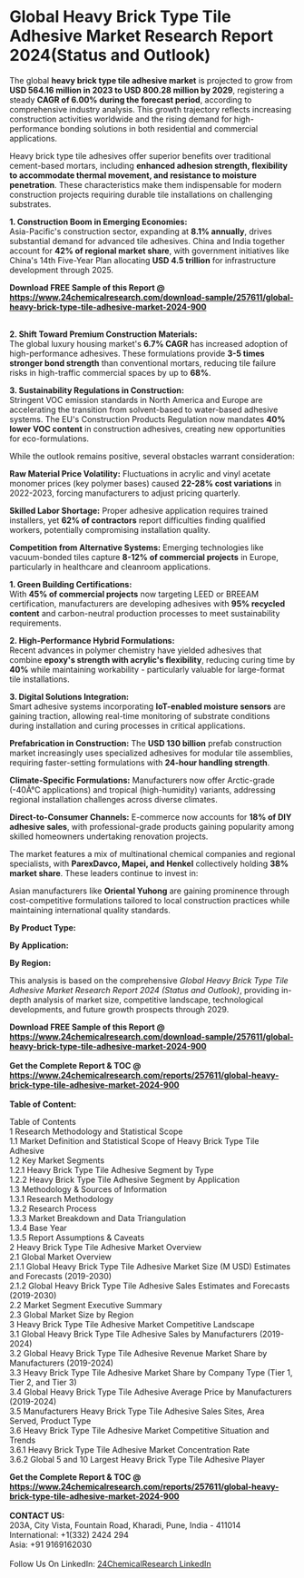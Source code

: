 <h1>Global Heavy Brick Type Tile Adhesive Market Research Report 2024(Status and Outlook)</h1><p>The global <strong>heavy brick type tile adhesive market</strong> is projected to grow from <strong>USD 564.16 million in 2023 to USD 800.28 million by 2029</strong>, registering a steady <strong>CAGR of 6.00% during the forecast period</strong>, according to comprehensive industry analysis. This growth trajectory reflects increasing construction activities worldwide and the rising demand for high-performance bonding solutions in both residential and commercial applications.</p><p>Heavy brick type tile adhesives offer superior benefits over traditional cement-based mortars, including <strong>enhanced adhesion strength, flexibility to accommodate thermal movement, and resistance to moisture penetration</strong>. These characteristics make them indispensable for modern construction projects requiring durable tile installations on challenging substrates.</p><p><strong>1. Construction Boom in Emerging Economies:</strong><br>
Asia-Pacific's construction sector, expanding at <strong>8.1% annually</strong>, drives substantial demand for advanced tile adhesives. China and India together account for <strong>42% of regional market share</strong>, with government initiatives like China's 14th Five-Year Plan allocating <strong>USD 4.5 trillion</strong> for infrastructure development through 2025.</p><div><b>Download FREE Sample of this Report @ 
            <a href="https://www.24chemicalresearch.com/download-sample/257611/global-heavy-brick-type-tile-adhesive-market-2024-900">
            https://www.24chemicalresearch.com/download-sample/257611/global-heavy-brick-type-tile-adhesive-market-2024-900</a></b></div><br><p><strong>2. Shift Toward Premium Construction Materials:</strong><br>
The global luxury housing market's <strong>6.7% CAGR</strong> has increased adoption of high-performance adhesives. These formulations provide <strong>3-5 times stronger bond strength</strong> than conventional mortars, reducing tile failure risks in high-traffic commercial spaces by up to <strong>68%</strong>.</p><p><strong>3. Sustainability Regulations in Construction:</strong><br>
Stringent VOC emission standards in North America and Europe are accelerating the transition from solvent-based to water-based adhesive systems. The EU's Construction Products Regulation now mandates <strong>40% lower VOC content</strong> in construction adhesives, creating new opportunities for eco-formulations.</p><p>While the outlook remains positive, several obstacles warrant consideration:</p><p><strong>Raw Material Price Volatility:</strong> Fluctuations in acrylic and vinyl acetate monomer prices (key polymer bases) caused <strong>22-28% cost variations</strong> in 2022-2023, forcing manufacturers to adjust pricing quarterly.</p><p><strong>Skilled Labor Shortage:</strong> Proper adhesive application requires trained installers, yet <strong>62% of contractors</strong> report difficulties finding qualified workers, potentially compromising installation quality.</p><p><strong>Competition from Alternative Systems:</strong> Emerging technologies like vacuum-bonded tiles capture <strong>8-12% of commercial projects</strong> in Europe, particularly in healthcare and cleanroom applications.</p><p><strong>1. Green Building Certifications:</strong><br>
With <strong>45% of commercial projects</strong> now targeting LEED or BREEAM certification, manufacturers are developing adhesives with <strong>95% recycled content</strong> and carbon-neutral production processes to meet sustainability requirements.</p><p><strong>2. High-Performance Hybrid Formulations:</strong><br>
Recent advances in polymer chemistry have yielded adhesives that combine <strong>epoxy's strength with acrylic's flexibility</strong>, reducing curing time by <strong>40%</strong> while maintaining workability - particularly valuable for large-format tile installations.</p><p><strong>3. Digital Solutions Integration:</strong><br>
Smart adhesive systems incorporating <strong>IoT-enabled moisture sensors</strong> are gaining traction, allowing real-time monitoring of substrate conditions during installation and curing processes in critical applications.</p><p><strong>Prefabrication in Construction:</strong> The <strong>USD 130 billion</strong> prefab construction market increasingly uses specialized adhesives for modular tile assemblies, requiring faster-setting formulations with <strong>24-hour handling strength</strong>.</p><p><strong>Climate-Specific Formulations:</strong> Manufacturers now offer Arctic-grade (-40Â°C applications) and tropical (high-humidity) variants, addressing regional installation challenges across diverse climates.</p><p><strong>Direct-to-Consumer Channels:</strong> E-commerce now accounts for <strong>18% of DIY adhesive sales</strong>, with professional-grade products gaining popularity among skilled homeowners undertaking renovation projects.</p><p>The market features a mix of multinational chemical companies and regional specialists, with <strong>ParexDavco, Mapei, and Henkel</strong> collectively holding <strong>38% market share</strong>. These leaders continue to invest in:</p><p>Asian manufacturers like <strong>Oriental Yuhong</strong> are gaining prominence through cost-competitive formulations tailored to local construction practices while maintaining international quality standards.</p><p><strong>By Product Type:</strong></p><p><strong>By Application:</strong></p><p><strong>By Region:</strong></p><p>This analysis is based on the comprehensive <em>Global Heavy Brick Type Tile Adhesive Market Research Report 2024 (Status and Outlook)</em>, providing in-depth analysis of market size, competitive landscape, technological developments, and future growth prospects through 2029.</p><div><b>Download FREE Sample of this Report @ 
            <a href="https://www.24chemicalresearch.com/download-sample/257611/global-heavy-brick-type-tile-adhesive-market-2024-900">
            https://www.24chemicalresearch.com/download-sample/257611/global-heavy-brick-type-tile-adhesive-market-2024-900</a></b></div><br><div><b>Get the Complete Report & TOC @ 
            <a href="https://www.24chemicalresearch.com/reports/257611/global-heavy-brick-type-tile-adhesive-market-2024-900">
            https://www.24chemicalresearch.com/reports/257611/global-heavy-brick-type-tile-adhesive-market-2024-900</a></b></div><br>
            <b>Table of Content:</b><p>Table of Contents<br />
1 Research Methodology and Statistical Scope<br />
1.1 Market Definition and Statistical Scope of Heavy Brick Type Tile Adhesive<br />
1.2 Key Market Segments<br />
1.2.1 Heavy Brick Type Tile Adhesive Segment by Type<br />
1.2.2 Heavy Brick Type Tile Adhesive Segment by Application<br />
1.3 Methodology & Sources of Information<br />
1.3.1 Research Methodology<br />
1.3.2 Research Process<br />
1.3.3 Market Breakdown and Data Triangulation<br />
1.3.4 Base Year<br />
1.3.5 Report Assumptions & Caveats<br />
2 Heavy Brick Type Tile Adhesive Market Overview<br />
2.1 Global Market Overview<br />
2.1.1 Global Heavy Brick Type Tile Adhesive Market Size (M USD) Estimates and Forecasts (2019-2030)<br />
2.1.2 Global Heavy Brick Type Tile Adhesive Sales Estimates and Forecasts (2019-2030)<br />
2.2 Market Segment Executive Summary<br />
2.3 Global Market Size by Region<br />
3 Heavy Brick Type Tile Adhesive Market Competitive Landscape<br />
3.1 Global Heavy Brick Type Tile Adhesive Sales by Manufacturers (2019-2024)<br />
3.2 Global Heavy Brick Type Tile Adhesive Revenue Market Share by Manufacturers (2019-2024)<br />
3.3 Heavy Brick Type Tile Adhesive Market Share by Company Type (Tier 1, Tier 2, and Tier 3)<br />
3.4 Global Heavy Brick Type Tile Adhesive Average Price by Manufacturers (2019-2024)<br />
3.5 Manufacturers Heavy Brick Type Tile Adhesive Sales Sites, Area Served, Product Type<br />
3.6 Heavy Brick Type Tile Adhesive Market Competitive Situation and Trends<br />
3.6.1 Heavy Brick Type Tile Adhesive Market Concentration Rate<br />
3.6.2 Global 5 and 10 Largest Heavy Brick Type Tile Adhesive Player</p><div><b>Get the Complete Report & TOC @ 
            <a href="https://www.24chemicalresearch.com/reports/257611/global-heavy-brick-type-tile-adhesive-market-2024-900">
            https://www.24chemicalresearch.com/reports/257611/global-heavy-brick-type-tile-adhesive-market-2024-900</a></b></div><br><b>CONTACT US:</b><br>
            203A, City Vista, Fountain Road, Kharadi, Pune, India - 411014<br>
            International: +1(332) 2424 294<br>
            Asia: +91 9169162030 <br><br>
            Follow Us On LinkedIn: <a href="https://www.linkedin.com/company/24chemicalresearch/">24ChemicalResearch LinkedIn</a>